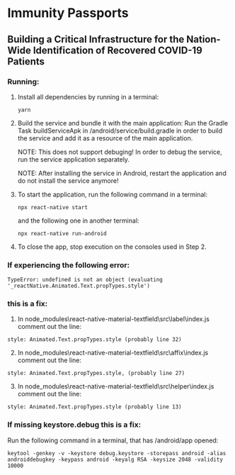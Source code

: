 # Immunity Passports
## Building a Critical Infrastructure for the Nation-Wide Identification of Recovered COVID-19 Patients

### Running:
1. Install all dependencies by running in a terminal:
    ```
    yarn
    ```

2. Build the service and bundle it with the main application:
    Run the Gradle Task buildServiceApk in /android/service/build.gradle in order to build the service and add it as a resource of the main application.
    
    NOTE: This does not support debuging! In order to debug the service, run the service application separately.

    NOTE: After installing the service in Android, restart the application and do not install the service anymore!

3. To start the application, run the following command in a terminal: 
    ```
    npx react-native start
    ```
    and the following one in another terminal:
    ```
    npx react-native run-android
    ```

3. To close the app, stop execution on the consoles used in Step 2.

### If experiencing the following error:
```
TypeError: undefined is not an object (evaluating '_reactNative.Animated.Text.propTypes.style')
```
###  this is a fix:
1. In node_modules\react-native-material-textfield\src\label\index.js comment out the line:
```
style: Animated.Text.propTypes.style (probably line 32)
```

2. In node_modules\react-native-material-textfield\src\affix\index.js comment out the line:
```
style: Animated.Text.propTypes.style, (probably line 27)
```

3. In node_modules\react-native-material-textfield\src\helper\index.js comment out the line:
```
style: Animated.Text.propTypes.style (probably line 13)
```

### If missing keystore.debug this is a fix:
Run the following command in a terminal, that has /android/app opened:
```
keytool -genkey -v -keystore debug.keystore -storepass android -alias androiddebugkey -keypass android -keyalg RSA -keysize 2048 -validity 10000
```
